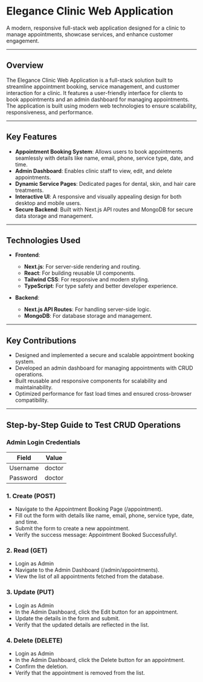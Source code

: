 # Elegance Clinic Web Application

A modern, responsive full-stack web application designed for a clinic to manage appointments, showcase services, and enhance customer engagement.

---

## Overview

The Elegance Clinic Web Application is a full-stack solution built to streamline appointment booking, service management, and customer interaction for a clinic. It features a user-friendly interface for clients to book appointments and an admin dashboard for managing appointments. The application is built using modern web technologies to ensure scalability, responsiveness, and performance.

---

## Key Features

- **Appointment Booking System**: Allows users to book appointments seamlessly with details like name, email, phone, service type, date, and time.
- **Admin Dashboard**: Enables clinic staff to view, edit, and delete appointments.
- **Dynamic Service Pages**: Dedicated pages for dental, skin, and hair care treatments.
- **Interactive UI**: A responsive and visually appealing design for both desktop and mobile users.
- **Secure Backend**: Built with Next.js API routes and MongoDB for secure data storage and management.

---

## Technologies Used

- **Frontend**: 
  - **Next.js**: For server-side rendering and routing.
  - **React**: For building reusable UI components.
  - **Tailwind CSS**: For responsive and modern styling.
  - **TypeScript**: For type safety and better developer experience.

  
- **Backend**:
  - **Next.js API Routes**: For handling server-side logic.
  - **MongoDB**: For database storage and management.
  
---

## Key Contributions

- Designed and implemented a secure and scalable appointment booking system.
- Developed an admin dashboard for managing appointments with CRUD operations.
- Built reusable and responsive components for scalability and maintainability.
- Optimized performance for fast load times and ensured cross-browser compatibility.

---

## Step-by-Step Guide to Test CRUD Operations

### Admin Login Credentials

| Field     | Value   |
|-----------|---------|
| Username  | doctor  |
| Password  | doctor  |

### 1. Create (POST)
- Navigate to the Appointment Booking Page (/appointment).
- Fill out the form with details like name, email, phone, service type, date, and time.
- Submit the form to create a new appointment.
- Verify the success message: Appointment Booked Successfully!.

### 2. Read (GET)
- Login as Admin
- Navigate to the Admin Dashboard (/admin/appointments).
- View the list of all appointments fetched from the database.

### 3. Update (PUT)
- Login as Admin
- In the Admin Dashboard, click the Edit button for an appointment.
- Update the details in the form and submit.
- Verify that the updated details are reflected in the list.
### 4. Delete (DELETE)
- Login as Admin
- In the Admin Dashboard, click the Delete button for an appointment.
- Confirm the deletion.
- Verify that the appointment is removed from the list.
